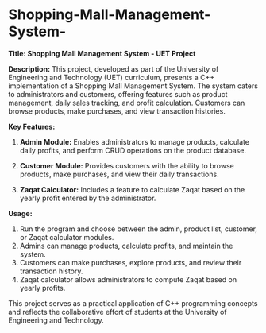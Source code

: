 # Shopping-Mall-Management-System-
**Title: Shopping Mall Management System - UET Project**

**Description:**
This project, developed as part of the University of Engineering and Technology (UET) curriculum, presents a C++ implementation of a Shopping Mall Management System. The system caters to administrators and customers, offering features such as product management, daily sales tracking, and profit calculation. Customers can browse products, make purchases, and view transaction histories.

**Key Features:**
1. **Admin Module:** Enables administrators to manage products, calculate daily profits, and perform CRUD operations on the product database.

2. **Customer Module:** Provides customers with the ability to browse products, make purchases, and view their daily transactions.

3. **Zaqat Calculator:** Includes a feature to calculate Zaqat based on the yearly profit entered by the administrator.

**Usage:**
1. Run the program and choose between the admin, product list, customer, or Zaqat calculator modules.
2. Admins can manage products, calculate profits, and maintain the system.
3. Customers can make purchases, explore products, and review their transaction history.
4. Zaqat calculator allows administrators to compute Zaqat based on yearly profits.

This project serves as a practical application of C++ programming concepts and reflects the collaborative effort of students at the University of Engineering and Technology.
